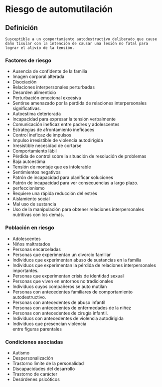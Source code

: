 # Riesgo de automutilación
## Definición
	Susceptible a un comportamiento autodestructivo deliberado que cause daño tisular con la intención de causar una lesión no fatal para lograr el alivio de la tensión.

### Factores de riesgo
- Ausencia de confidente de la
familia
- Imagen corporal alterada
- Disociación
- Relaciones interpersonales
perturbadas
- Desorden alimenticio
- Perturbación emocional excesiva
- Sentirse amenazado por la pérdida
de relaciones interpersonales
significativas.
- Autoestima deteriorada
- Incapacidad para expresar
la tensión verbalmente
- Comunicación ineficaz entre
padres y adolescentes
- Estrategias de afrontamiento
ineficaces
- Control ineficaz de impulsos
- Impulso irresistible de violencia
autodirigida
- Irresistible necesidad de cortarse
- Comportamiento lábil
- Pérdida de control sobre la
situación de resolución de
problemas
- Baja autoestima
- Tensión de montaje que
es intolerable
- Sentimientos negativos
- Patrón de incapacidad
para planificar
soluciones
- Patrón de incapacidad para ver
consecuencias a largo plazo.
- perfeccionismo
- Requiere una rápida reducción del
estrés
- Aislamiento social
- Mal uso de sustancia
- Uso de la manipulación para
obtener relaciones interpersonales nutritivas con los
demás.



### Población en riesgo
- Adolescentes   
- Niños maltratados   
- Personas encarceladas   
- Personas que experimentan un 
divorcio familiar   
- Individuos que experimentan 
abuso de sustancias en la 
familia   
- Individuos que experimentan la 
pérdida de relaciones 
interpersonales importantes.   
- Personas que experimentan 
crisis de identidad sexual  
- Personas que viven en entornos no 
tradicionales   
- Individuos cuyos compañeros 
se auto mutilan   
- Personas con antecedentes 
familiares de comportamiento 
autodestructivo.   
- Personas con antecedentes de 
abuso infantil   
- Personas con antecedentes de 
enfermedades de la niñez   
- Personas con antecedentes de 
cirugía infantil.  
- Individuos con antecedentes 
de violencia autodirigida   
- Individuos que presencian violencia   
entre figuras parentales

### Condiciones asociadas
- Autismo 
- Despersonalización
- Trastorno límite de la
personalidad 
- Discapacidades del
desarrollo
- Trastorno de carácter 
- Desórdenes psicóticos

